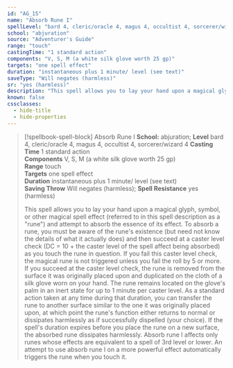 ```yaml
---
id: "AG_15"
name: "Absorb Rune I"
spellLevel: "bard 4, cleric/oracle 4, magus 4, occultist 4, sorcerer/wizard 4"
school: "abjuration"
source: "Adventurer's Guide"
range: "touch"
castingTime: "1 standard action"
components: "V, S, M (a white silk glove worth 25 gp)"
targets: "one spell effect"
duration: "instantaneous plus 1 minute/ level (see text)"
saveType: "Will negates (harmless)"
sr: "yes (harmless)"
description: "This spell allows you to lay your hand upon a magical glyph, symbol, or other magical spell effect (referred to in this spell description as a \"rune\") and attempt to absorb the essence of its effect. To absorb a rune, you must be aware of the rune's existence (but need not know the details of what it actually does) and then succeed at a caster level check (DC = 10 + the caster level of the spell affect being absorbed) as you touch the rune in question. If you fail this caster level check, the magical rune is not triggered unless you fail the roll by 5 or more. If you succeed at the caster level check, the rune is removed from the surface it was originally placed upon and duplicated on the cloth of a silk glove worn on your hand. The rune remains located on the glove's palm in an inert state for up to 1 minute per caster level. As a standard action taken at any time during that duration, you can transfer the rune to another surface similar to the one it was originally placed upon, at which point the rune's function either returns to normal or dissipates harmlessly as if successfully dispelled (your choice). If the spell's duration expires before you place the rune on a new surface, the absorbed rune dissipates harmlessly. Absorb rune I affects only runes whose effects are equivalent to a spell of 3rd level or lower. An attempt to use absorb rune I on a more powerful effect automatically triggers the rune when you touch it."
known: false
cssclasses:
  - hide-title
  - hide-properties
---
```


> [!spellbook-spell-block] Absorb Rune I
> **School:** abjuration; **Level** bard 4, cleric/oracle 4, magus 4, occultist 4, sorcerer/wizard 4
> **Casting Time** 1 standard action  
> **Components** V, S, M (a white silk glove worth 25 gp)  
> **Range** touch  
> **Targets** one spell effect  
> **Duration** instantaneous plus 1 minute/ level (see text)  
> **Saving Throw** Will negates (harmless); **Spell Resistance** yes (harmless)
> 
> This spell allows you to lay your hand upon a magical glyph, symbol, or other magical spell effect (referred to in this spell description as a "rune") and attempt to absorb the essence of its effect. To absorb a rune, you must be aware of the rune's existence (but need not know the details of what it actually does) and then succeed at a caster level check (DC = 10 + the caster level of the spell affect being absorbed) as you touch the rune in question. If you fail this caster level check, the magical rune is not triggered unless you fail the roll by 5 or more. If you succeed at the caster level check, the rune is removed from the surface it was originally placed upon and duplicated on the cloth of a silk glove worn on your hand. The rune remains located on the glove's palm in an inert state for up to 1 minute per caster level. As a standard action taken at any time during that duration, you can transfer the rune to another surface similar to the one it was originally placed upon, at which point the rune's function either returns to normal or dissipates harmlessly as if successfully dispelled (your choice). If the spell's duration expires before you place the rune on a new surface, the absorbed rune dissipates harmlessly. Absorb rune I affects only runes whose effects are equivalent to a spell of 3rd level or lower. An attempt to use absorb rune I on a more powerful effect automatically triggers the rune when you touch it.